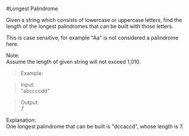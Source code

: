 #Longest Palindrome  

Given a string which consists of lowercase or uppercase letters, find the length of the longest palindromes that can be built with those letters.  

This is case sensitive, for example "Aa" is not considered a palindrome here.  

Note:  
Assume the length of given string will not exceed 1,010.  

>Example:  

>Input:  
>"abccccdd"  

>Output:  
>7  

Explanation:  
One longest palindrome that can be built is "dccaccd", whose length is 7.  
